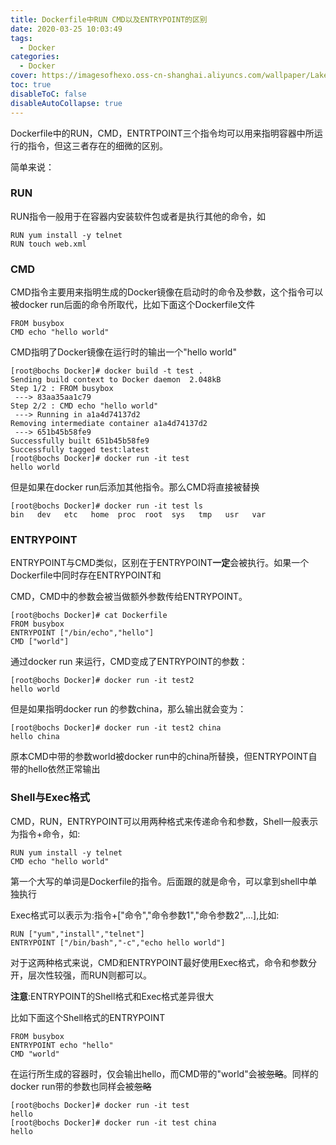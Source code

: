 ```yaml
---
title: Dockerfile中RUN CMD以及ENTRYPOINT的区别
date: 2020-03-25 10:03:49
tags:
  - Docker
categories:
  - Docker
cover: https://imagesofhexo.oss-cn-shanghai.aliyuncs.com/wallpaper/LakeMoraineVideo_ZH-CN5910090911_1920x1080.jpg
toc: true
disableToC: false
disableAutoCollapse: true
---
```

Dockerfile中的RUN，CMD，ENTRTPOINT三个指令均可以用来指明容器中所运行的指令，但这三者存在的细微的区别。
<!--more-->



简单来说：

### RUN

RUN指令一般用于在容器内安装软件包或者是执行其他的命令，如

```
RUN yum install -y telnet
RUN touch web.xml
```



### CMD

CMD指令主要用来指明生成的Docker镜像在启动时的命令及参数，这个指令可以被docker run后面的命令所取代，比如下面这个Dockerfile文件

```
FROM busybox
CMD echo "hello world"
```

CMD指明了Docker镜像在运行时的输出一个"hello world"

```
[root@bochs Docker]# docker build -t test .
Sending build context to Docker daemon  2.048kB
Step 1/2 : FROM busybox
 ---> 83aa35aa1c79
Step 2/2 : CMD echo "hello world"
 ---> Running in a1a4d74137d2
Removing intermediate container a1a4d74137d2
 ---> 651b45b58fe9
Successfully built 651b45b58fe9
Successfully tagged test:latest
[root@bochs Docker]# docker run -it test
hello world
```

但是如果在docker run后添加其他指令。那么CMD将直接被替换

```
[root@bochs Docker]# docker run -it test ls
bin   dev   etc   home  proc  root  sys   tmp   usr   var
```



### ENTRYPOINT 

ENTRYPOINT与CMD类似，区别在于ENTRYPOINT**一定**会被执行。如果一个Dockerfile中同时存在ENTRYPOINT和

CMD，CMD中的参数会被当做额外参数传给ENTRYPOINT。

```
[root@bochs Docker]# cat Dockerfile 
FROM busybox
ENTRYPOINT ["/bin/echo","hello"]
CMD ["world"]
```

通过docker run 来运行，CMD变成了ENTRYPOINT的参数：

```
[root@bochs Docker]# docker run -it test2 
hello world
```

但是如果指明docker run 的参数china，那么输出就会变为：

```
[root@bochs Docker]# docker run -it test2 china
hello china
```

原本CMD中带的参数world被docker run中的china所替换，但ENTRYPOINT自带的hello依然正常输出



### Shell与Exec格式

 CMD，RUN，ENTRYPOINT可以用两种格式来传递命令和参数，Shell一般表示为指令+命令，如:

```
RUN yum install -y telnet
CMD echo "hello world"
```

第一个大写的单词是Dockerfile的指令。后面跟的就是命令，可以拿到shell中单独执行

Exec格式可以表示为:指令+["命令","命令参数1","命令参数2",...],比如:

```
RUN ["yum","install","telnet"]
ENTRYPOINT ["/bin/bash","-c","echo hello world"]
```

对于这两种格式来说，CMD和ENTRYPOINT最好使用Exec格式，命令和参数分开，层次性较强，而RUN则都可以。


**注意**:ENTRYPOINT的Shell格式和Exec格式差异很大

比如下面这个Shell格式的ENTRYPOINT

```
FROM busybox
ENTRYPOINT echo "hello"
CMD "world"
```

在运行所生成的容器时，仅会输出hello，而CMD带的"world"会被~~忽略~~。同样的docker run带的参数也同样会被~~忽略~~

```
[root@bochs Docker]# docker run -it test
hello
[root@bochs Docker]# docker run -it test china
hello
```
